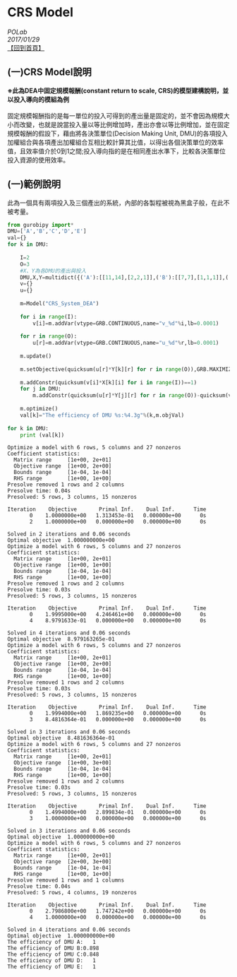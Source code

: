 # CRS Model  

*POLab*
<br>
*2017/01/29*
<br>
[【回到首頁】](https://github.com/wurmen/DEA)
<br>
## (一)CRS Model說明
**※此為DEA中固定規模報酬(constant return to scale, CRS)的模型建構說明，並以投入導向的模組為例**<br>
<br>
固定規模報酬指的是每一單位的投入可得到的產出量是固定的，並不會因為規模大小而改變，也就是說當投入量以等比例增加時，產出亦會以等比例增加，並在固定規模報酬的假設下，藉由將各決策單位(Decision Making Unit, DMU)的各項投入加權組合與各項產出加權組合互相比較計算其比值，以得出各個決策單位的效率值，且效率值介於0到1之間;投入導向指的是在相同產出水準下，比較各決策單位投入資源的使用效率。
## (一)範例說明
此為一個具有兩項投入及三個產出的系統，內部的各製程被視為黑盒子般，在此不被考量。
```python
from gurobipy import*
DMU=['A','B','C','D','E']
val={}
for k in DMU:
    
    I=2
    O=3
    #X、Y為各DMU的產出與投入
    DMU,X,Y=multidict({('A'):[[11,14],[2,2,1]],('B'):[[7,7],[1,1,1]],('C'):[[11,14],[1,1,2]],('D'):[[14,14],[2,3,1]],('E'):[[14,15],[3,2,3]]})
    v={}
    u={}
    
    m=Model("CRS_System_DEA")
    
    for i in range(I):
        v[i]=m.addVar(vtype=GRB.CONTINUOUS,name="v_%d"%i,lb=0.0001)
    
    for r in range(O):
        u[r]=m.addVar(vtype=GRB.CONTINUOUS,name="u_%d"%r,lb=0.0001)
    
    m.update()
    
    m.setObjective(quicksum(u[r]*Y[k][r] for r in range(O)),GRB.MAXIMIZE)
        
    m.addConstr(quicksum(v[i]*X[k][i] for i in range(I))==1)
    for j in DMU:
        m.addConstr(quicksum(u[r]*Y[j][r] for r in range(O))-quicksum(v[i]*X[j][i] for i in range(I))<=0)
    
    m.optimize()
    val[k]="The efficiency of DMU %s:%4.3g"%(k,m.objVal)
    
for k in DMU:
    print (val[k])
```

    Optimize a model with 6 rows, 5 columns and 27 nonzeros
    Coefficient statistics:
      Matrix range     [1e+00, 2e+01]
      Objective range  [1e+00, 2e+00]
      Bounds range     [1e-04, 1e-04]
      RHS range        [1e+00, 1e+00]
    Presolve removed 1 rows and 2 columns
    Presolve time: 0.04s
    Presolved: 5 rows, 3 columns, 15 nonzeros
    
    Iteration    Objective       Primal Inf.    Dual Inf.      Time
           0    1.0000000e+00   1.313453e-01   0.000000e+00      0s
           2    1.0000000e+00   0.000000e+00   0.000000e+00      0s
    
    Solved in 2 iterations and 0.06 seconds
    Optimal objective  1.000000000e+00
    Optimize a model with 6 rows, 5 columns and 27 nonzeros
    Coefficient statistics:
      Matrix range     [1e+00, 2e+01]
      Objective range  [1e+00, 1e+00]
      Bounds range     [1e-04, 1e-04]
      RHS range        [1e+00, 1e+00]
    Presolve removed 1 rows and 2 columns
    Presolve time: 0.03s
    Presolved: 5 rows, 3 columns, 15 nonzeros
    
    Iteration    Objective       Primal Inf.    Dual Inf.      Time
           0    1.9995000e+00   4.246461e+00   0.000000e+00      0s
           4    8.9791633e-01   0.000000e+00   0.000000e+00      0s
    
    Solved in 4 iterations and 0.06 seconds
    Optimal objective  8.979163265e-01
    Optimize a model with 6 rows, 5 columns and 27 nonzeros
    Coefficient statistics:
      Matrix range     [1e+00, 2e+01]
      Objective range  [1e+00, 2e+00]
      Bounds range     [1e-04, 1e-04]
      RHS range        [1e+00, 1e+00]
    Presolve removed 1 rows and 2 columns
    Presolve time: 0.03s
    Presolved: 5 rows, 3 columns, 15 nonzeros
    
    Iteration    Objective       Primal Inf.    Dual Inf.      Time
           0    1.9994000e+00   1.869235e+00   0.000000e+00      0s
           3    8.4816364e-01   0.000000e+00   0.000000e+00      0s
    
    Solved in 3 iterations and 0.06 seconds
    Optimal objective  8.481636364e-01
    Optimize a model with 6 rows, 5 columns and 27 nonzeros
    Coefficient statistics:
      Matrix range     [1e+00, 2e+01]
      Objective range  [1e+00, 3e+00]
      Bounds range     [1e-04, 1e-04]
      RHS range        [1e+00, 1e+00]
    Presolve removed 1 rows and 2 columns
    Presolve time: 0.03s
    Presolved: 5 rows, 3 columns, 15 nonzeros
    
    Iteration    Objective       Primal Inf.    Dual Inf.      Time
           0    1.4994000e+00   2.899834e-01   0.000000e+00      0s
           3    1.0000000e+00   0.000000e+00   0.000000e+00      0s
    
    Solved in 3 iterations and 0.06 seconds
    Optimal objective  1.000000000e+00
    Optimize a model with 6 rows, 5 columns and 27 nonzeros
    Coefficient statistics:
      Matrix range     [1e+00, 2e+01]
      Objective range  [2e+00, 3e+00]
      Bounds range     [1e-04, 1e-04]
      RHS range        [1e+00, 1e+00]
    Presolve removed 1 rows and 1 columns
    Presolve time: 0.04s
    Presolved: 5 rows, 4 columns, 19 nonzeros
    
    Iteration    Objective       Primal Inf.    Dual Inf.      Time
           0    2.7986800e+00   1.747242e+00   0.000000e+00      0s
           4    1.0000000e+00   0.000000e+00   0.000000e+00      0s
    
    Solved in 4 iterations and 0.06 seconds
    Optimal objective  1.000000000e+00
    The efficiency of DMU A:   1
    The efficiency of DMU B:0.898
    The efficiency of DMU C:0.848
    The efficiency of DMU D:   1
    The efficiency of DMU E:   1
    
